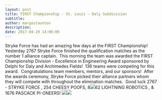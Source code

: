 ```yaml
---
layout: post
title: FIRST Championship - St. Louis - Daly Subdivision
subtitle:
author: margostaunton
description:
date: 2017-04-29 14:00:09
---
```


Stryke Force has had an amazing few days at the FIRST Championship!  Yesterday 2767 Stryke Force finished the qualification matches as the number 1 alliance captain.  This morning the team was awarded the FIRST Championship Division - Excellence in Engineering Award sponsored by Delphi for Daly and Archimedes Fields!  136 teams were competing for this award.  Congratulations team members, mentors, and our sponsors!  After the awards ceremony, Stryke Force picked their alliance partners whom they will compete with throughout the elimination matches.  Good luck 2767 - STRYKE FORCE , 254 CHEESY POOFS, 8![](/wp-content/uploads/2017/04/Daly-Field-Engineering-Award-2018.jpg)62 LIGHTNING ROBOTICS , & 1676 PASCACK PI-ONEERS! ![](http://strykeforce.org/wp-content/uploads/2017/04/Daly-Field-Quarterfinal-Bracket.jpg)![](http://strykeforce.org/wp-content/uploads/2017/04/1Alliance-Captains.jpg)
